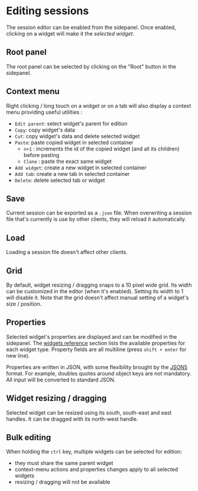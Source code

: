 # Editing sessions

The session editor can be enabled from the sidepanel. Once enabled, clicking on a widget will make it the *selected widget*.

## Root panel

The root panel can be selected by clicking on the "Root" button in the sidepanel.

## Context menu

Right clicking / long touch on a widget or on a tab will also display a context menu providing useful utilities :

- `Edit parent`: select widget's parent for edition
- `Copy`: copy widget's data
- `Cut`: copy widget's data and delete selected widget
- `Paste`: paste copied widget in selected container
  - `n+1` : increments the id of the copied widget (and all its children) before pasting
  - `Clone` : paste the exact same widget
- `Add widget`: create a new widget in selected container
- `Add tab`: create a new tab in selected container
- `Delete`: delete selected tab or widget

## Save

Current session can be exported as a `.json` file. When overwriting a session file that's currently is use by other clients, they will reload it automatically.

## Load

Loading a session file doesn't affect other clients.

## Grid

By default, widget resizing / dragging snaps to a 10 pixel wide grid. Its width can be customized in the editor (when it's enabled). Setting its width to 1 will disable it. Note that the grid doesn't affect manual setting of a widget's size / position.

## Properties

Selected widget's properties are displayed and can be modified in the sidepanel. The [widgets reference](widgets/widgets) section lists the available properties for each widget type. Property fields are all multiline (press `shift + enter` for new line).

Properties are written in JSON, with some flexibility brought by the [JSON5](https://github.com/json5/json5) format. For example, doubles quotes around object keys are not mandatory. All input will be converted to standard JSON.


## Widget resizing / dragging

Selected widget can be resized using its south, south-east and east handles. It can be dragged with its north-west handle.

## Bulk editing

When holding the `ctrl` key, multiple widgets can be selected for edition:

- they must share the same parent widget
- context-menu actions and properties changes apply to all selected widgets
- resizing / dragging will not be available
